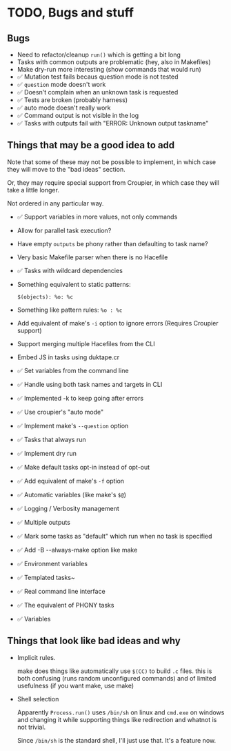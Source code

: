 # TODO, Bugs and stuff

## Bugs

* Need to refactor/cleanup `run()` which is getting a bit long
* Tasks with common outputs are problematic (hey, also in Makefiles)
* Make dry-run more interesting (show commands that would run)
* ✅ Mutation test fails becaus question mode is not tested
* ✅ `question` mode doesn't work
* ✅ Doesn't complain when an unknown task is requested
* ✅ Tests are broken (probably harness)
* ✅ auto mode doesn't really work
* ✅ Command output is not visible in the log
* ✅ Tasks with outputs fail with "ERROR: Unknown output taskname"

## Things that may be a good idea to add

Note that some of these may not be possible to implement,
in which case they will move to the "bad ideas" section.

Or, they may require special support from Croupier, in which
case they will take a little longer.

Not ordered in any particular way.

* ✅ Support variables in more values, not only commands
* Allow for parallel task execution?
* Have empty `outputs` be phony rather than defaulting to task name?
* Very basic Makefile parser when there is no Hacefile
* ✅ Tasks with wildcard dependencies
* Something equivalent to static patterns:

  `$(objects): %o: %c`

* Something like pattern rules: `%o : %c`
* Add equivalent of make's `-i` option to
  ignore errors (Requires Croupier support)
* Support merging multiple Hacefiles from the CLI
* Embed JS in tasks using duktape.cr

* ✅ Set variables from the command line
* ✅ Handle using both task names and targets in CLI
* ✅ Implemented -k to keep going after errors
* ✅ Use croupier's "auto mode"
* ✅ Implement make's `--question` option
* ✅ Tasks that always run
* ✅ Implement dry run
* ✅ Make default tasks opt-in instead of opt-out
* ✅ Add equivalent of make's `-f` option
* ✅ Automatic variables (like make's `$@`)
* ✅ Logging / Verbosity management
* ✅ Multiple outputs
* ✅ Mark some tasks as "default" which run when no task is specified
* ✅ Add -B --always-make option like make
* ✅ Environment variables
* ✅ Templated tasks~
* ✅ Real command line interface
* ✅ The equivalent of PHONY tasks
* ✅ Variables

## Things that look like bad ideas and why

* Implicit rules.

  make does things like automatically use `$(CC)` to build `.c` files.
  this is both confusing (runs random unconfigured commands)
  and of limited usefulness (if you want make, use make)

* Shell selection

  Apparently `Process.run()` uses `/bin/sh` on linux and `cmd.exe` on
  windows and changing it while supporting things like redirection and
  whatnot is not trivial.

  Since `/bin/sh` is the standard shell, I'll just use that. It's a feature
  now.
